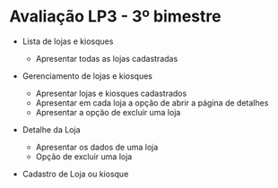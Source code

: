 # Avaliação LP3 - 3º bimestre

- Lista de lojas e kiosques
    - Apresentar todas as lojas cadastradas
    
- Gerenciamento de lojas e kiosques
    - Apresentar lojas e kiosques cadastrados
    - Apresentar em cada loja a opção de abrir a página de detalhes
    - Apresentar a opção de excluir uma loja

- Detalhe da Loja
    - Apresentar os dados de uma loja
    - Opção de excluir uma loja
    
- Cadastro de Loja ou kiosque
